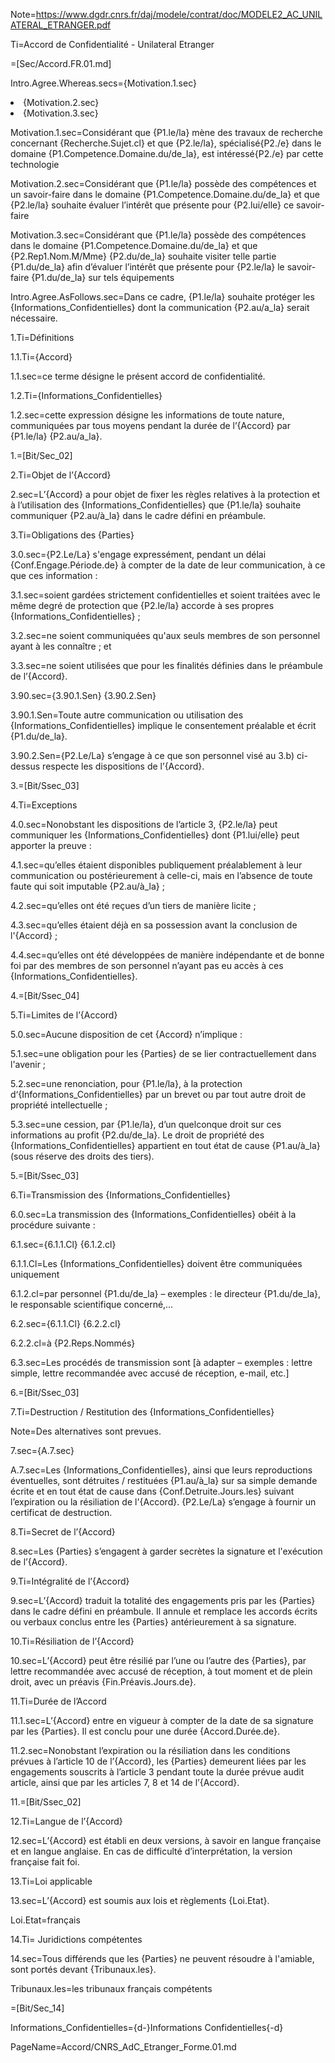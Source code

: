 Note=https://www.dgdr.cnrs.fr/daj/modele/contrat/doc/MODELE2_AC_UNILATERAL_ETRANGER.pdf

Ti=Accord de Confidentialité - Unilateral Etranger

=[Sec/Accord.FR.01.md]

Intro.Agree.Whereas.secs={Motivation.1.sec}<li>{Motivation.2.sec}<li>{Motivation.3.sec}

Motivation.1.sec=Considérant que {P1.le/la} mène des travaux de recherche concernant {Recherche.Sujet.cl} et que {P2.le/la}, spécialisé{P2./e} dans le domaine {P1.Competence.Domaine.du/de_la}, est intéressé{P2./e} par cette technologie

Motivation.2.sec=Considérant que {P1.le/la} possède des compétences et un savoir-faire dans le domaine {P1.Competence.Domaine.du/de_la} et que {P2.le/la} souhaite évaluer l’intérêt que présente pour {P2.lui/elle} ce savoir-faire

Motivation.3.sec=Considérant que {P1.le/la} possède des compétences dans le domaine {P1.Competence.Domaine.du/de_la} et que {P2.Rep1.Nom.M/Mme} {P2.du/de_la} souhaite visiter telle partie {P1.du/de_la} afin d’évaluer l’intérêt que présente pour {P2.le/la} le savoir-faire {P1.du/de_la} sur tels équipements

Intro.Agree.AsFollows.sec=Dans ce cadre, {P1.le/la} souhaite protéger les {Informations_Confidentielles} dont la communication {P2.au/a_la} serait nécessaire.
 
1.Ti=Définitions

1.1.Ti={Accord}

1.1.sec=ce terme désigne le présent accord de confidentialité.

1.2.Ti={Informations_Confidentielles}

1.2.sec=cette expression désigne les informations de toute nature, communiquées par tous moyens pendant la durée de l’{Accord} par {P1.le/la} {P2.au/a_la}.

1.=[Bit/Sec_02]

2.Ti=Objet de l’{Accord}

2.sec=L’{Accord} a pour objet de fixer les règles relatives à la protection et à l’utilisation des {Informations_Confidentielles} que {P1.le/la} souhaite communiquer {P2.au/à_la} dans le cadre défini en préambule.


3.Ti=Obligations des {Parties}

3.0.sec={P2.Le/La} s'engage expressément, pendant un délai {Conf.Engage.Période.de} à compter de la date de leur communication, à ce que ces information :

3.1.sec=soient gardées strictement confidentielles et soient traitées avec le même degré de protection que {P2.le/la} accorde à ses propres {Informations_Confidentielles} ;

3.2.sec=ne soient communiquées qu'aux seuls membres de son personnel ayant à les connaître ; et

3.3.sec=ne soient utilisées que pour les finalités définies dans le préambule de l’{Accord}.

3.90.sec={3.90.1.Sen} {3.90.2.Sen}

3.90.1.Sen=Toute autre communication ou utilisation des {Informations_Confidentielles} implique le consentement préalable et écrit {P1.du/de_la}.

3.90.2.Sen={P2.Le/La} s’engage à ce que son personnel visé au 3.b) ci-dessus respecte les dispositions de l’{Accord}.

3.=[Bit/Ssec_03]
  

4.Ti=Exceptions

4.0.sec=Nonobstant les dispositions de l’article 3, {P2.le/la} peut communiquer les {Informations_Confidentielles} dont {P1.lui/elle} peut apporter la preuve :

4.1.sec=qu’elles étaient disponibles publiquement préalablement à leur communication ou postérieurement à celle-ci, mais en l’absence de toute faute qui soit imputable {P2.au/à_la} ;

4.2.sec=qu’elles ont été reçues d’un tiers de manière licite ;

4.3.sec=qu’elles étaient déjà en sa possession avant la conclusion de l'{Accord} ;

4.4.sec=qu’elles ont été développées de manière indépendante et de bonne foi par des membres de son personnel n’ayant pas eu accès à ces {Informations_Confidentielles}.

4.=[Bit/Ssec_04]
  

5.Ti=Limites de l’{Accord}

5.0.sec=Aucune disposition de cet {Accord} n’implique :

5.1.sec=une obligation pour les {Parties} de se lier contractuellement dans l'avenir ;

5.2.sec=une renonciation, pour {P1.le/la}, à la protection d‘{Informations_Confidentielles} par un brevet ou par tout autre droit de propriété intellectuelle ;

5.3.sec=une cession, par {P1.le/la}, d’un quelconque droit sur ces informations au profit {P2.du/de_la}. Le droit de propriété des {Informations_Confidentielles} appartient en tout état de cause {P1.au/à_la} (sous réserve des droits des tiers).

5.=[Bit/Ssec_03]

6.Ti=Transmission des {Informations_Confidentielles}

6.0.sec=La transmission des {Informations_Confidentielles} obéit à la procédure suivante :

6.1.sec={6.1.1.Cl} {6.1.2.cl}

6.1.1.Cl=Les {Informations_Confidentielles} doivent être communiquées uniquement

6.1.2.cl=par personnel {P1.du/de_la} – exemples : le directeur {P1.du/de_la}, le responsable scientifique concerné,… 

6.2.sec={6.1.1.Cl} {6.2.2.cl}

6.2.2.cl=à {P2.Reps.Nommés}

6.3.sec=Les procédés de transmission sont [à adapter – exemples : lettre simple, lettre recommandée avec accusé de réception, e-mail, etc.]

6.=[Bit/Ssec_03]

7.Ti=Destruction / Restitution des {Informations_Confidentielles}

Note=Des alternatives sont prevues.

7.sec={A.7.sec}

A.7.sec=Les {Informations_Confidentielles}, ainsi que leurs reproductions éventuelles, sont détruites / restituées {P1.au/à_la} sur sa simple demande écrite et en tout état de cause dans {Conf.Detruite.Jours.les} suivant l’expiration ou la résiliation de l'{Accord}.  {P2.Le/La} s’engage à fournir un certificat de destruction.

8.Ti=Secret de l’{Accord}

8.sec=Les {Parties} s’engagent à garder secrètes la signature et l'exécution de l’{Accord}.

9.Ti=Intégralité de l’{Accord}

9.sec=L’{Accord} traduit la totalité des engagements pris par les {Parties} dans le cadre défini en préambule. Il annule et remplace les accords écrits ou verbaux conclus entre les {Parties} antérieurement à sa signature. 

10.Ti=Résiliation de l’{Accord}

10.sec=L’{Accord} peut être résilié par l’une ou l’autre des {Parties}, par lettre recommandée avec accusé de réception, à tout moment et de plein droit, avec un préavis {Fin.Préavis.Jours.de}.

11.Ti=Durée de l’Accord  

11.1.sec=L’{Accord} entre en vigueur à compter de la date de sa signature par les {Parties}. Il est conclu pour une durée {Accord.Durée.de}.

11.2.sec=Nonobstant l’expiration ou la résiliation dans les conditions prévues à l’article 10 de l’{Accord}, les {Parties} demeurent liées par les engagements souscrits à l’article 3 pendant toute la durée prévue audit article, ainsi que par les articles 7, 8 et 14 de l’{Accord}.

11.=[Bit/Ssec_02]

12.Ti=Langue de l’{Accord}

12.sec=L’{Accord} est établi en deux versions, à savoir en langue française et en langue anglaise. En cas de difficulté d’interprétation, la version française fait foi.

13.Ti=Loi applicable

13.sec=L’{Accord} est soumis aux lois et règlements {Loi.Etat}.

Loi.Etat=français

14.Ti= Juridictions compétentes

14.sec=Tous différends que les {Parties} ne peuvent résoudre à l'amiable, sont portés devant {Tribunaux.les}.

Tribunaux.les=les tribunaux français compétents

=[Bit/Sec_14]

Informations_Confidentielles={d-}Informations Confidentielles{-d}

PageName=Accord/CNRS_AdC_Etranger_Forme.01.md


